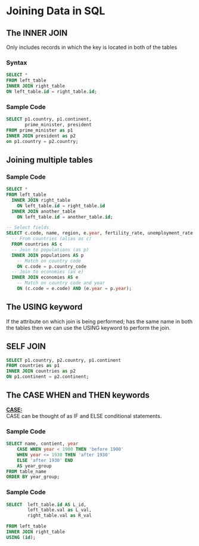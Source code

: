 # Joining Data in SQL

## The INNER JOIN 

Only includes records in which the key is located in both of the tables

### Syntax

```SQL
SELECT *
FROM left_table
INNER JOIN right_table
ON left_table.id = right_table.id;
```

### Sample Code

```SQL
SELECT p1.country, p1.continent, 
       prime_minister, president
FROM prime_minister as p1
INNER JOIN president as p2
on p1.country = p2.country;
```

## Joining multiple tables 

### Sample Code

```SQL
SELECT *
FROM left_table
  INNER JOIN right_table
    ON left_table.id = right_table.id
  INNER JOIN another_table
    ON left_table.id = another_table.id;
```

```SQL
-- Select fields
SELECT c.code, name, region, e.year, fertility_rate, unemployment_rate
  -- From countries (alias as c)
  FROM countries AS c
  -- Join to populations (as p)
  INNER JOIN populations AS p
    -- Match on country code
    ON c.code = p.country_code
  -- Join to economies (as e)
  INNER JOIN economies AS e
    -- Match on country code and year
    ON (c.code = e.code) AND (e.year = p.year);
```

## The USING keyword

If the attribute on which join is being performed; has the same name in both the tables then we can use the USING keyword to perform the join.

## SELF JOIN

```SQL
SELECT p1.country, p2.country, p1.continent
FROM countries as p1
INNER JOIN countries as p2
ON p1.continent = p2.continent;
```

## The CASE WHEN and THEN keywords

<b><u>CASE:</u></b><br>
CASE can be thought of as IF and ELSE conditional statements.

### Sample Code

```SQL
SELECT name, contient, year
    CASE WHEN year < 1900 THEN 'before 1900'
    WHEN year <= 1930 THEN 'after 1930'
    ELSE 'after 1930' END
    AS year_group
FROM table_name
ORDER BY year_group;
```



### Sample Code

```SQL
SELECT  left_table.id AS L_id,
        left_table.val as L_val,
        right_table.val as R_val

FROM left_table
INNER JOIN right_table
USING (id);
```
       

